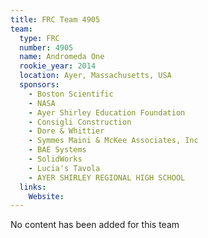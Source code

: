 ```yaml
---
title: FRC Team 4905
team:
  type: FRC
  number: 4905
  name: Andromeda One
  rookie_year: 2014
  location: Ayer, Massachusetts, USA
  sponsors:
    - Boston Scientific
    - NASA
    - Ayer Shirley Education Foundation
    - Consigli Construction
    - Dore & Whittier
    - Symmes Maini & McKee Associates, Inc
    - BAE Systems
    - SolidWorks
    - Lucia's Tavola
    - AYER SHIRLEY REGIONAL HIGH SCHOOL
  links:
    Website: 
---
```

No content has been added for this team